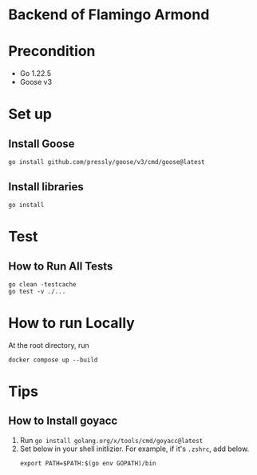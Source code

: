 # Backend of Flamingo Armond

# Precondition
- Go 1.22.5
- Goose v3

# Set up
## Install Goose
```
go install github.com/pressly/goose/v3/cmd/goose@latest
```

## Install libraries
```
go install
```

# Test
## How to Run All Tests
```
go clean -testcache
go test -v ./...
```

# How to run Locally
At the root directory, run 
```
docker compose up --build
```

# Tips

## How to Install goyacc

1. Run `go install golang.org/x/tools/cmd/goyacc@latest`
2. Set below in your shell initlizier. For example, if it's `.zshrc`, add below.
    ```azure
    export PATH=$PATH:$(go env GOPATH)/bin
    ```